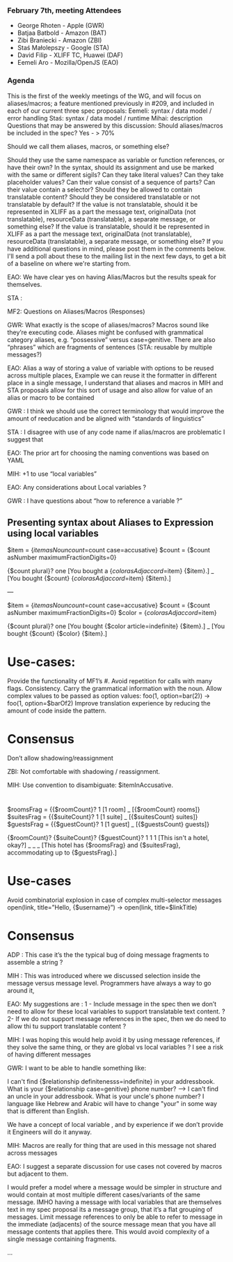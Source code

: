 ### February 7th, meeting Attendees

- George Rhoten - Apple (GWR)
- Batjaa Batbold - Amazon (BAT)
- Zibi Braniecki - Amazon (ZBI)
- Staś Małolepszy - Google (STA)
- David Filip - XLIFF TC, Huawei (DAF)
- Eemeli Aro - Mozilla/OpenJS (EAO)

### Agenda

This is the first of the weekly meetings of the WG, and will focus on aliases/macros; a feature mentioned previously in #209, and included in each of our current three spec proposals:
Eemeli: syntax / data model / error handling
Staś: syntax / data model / runtime
Mihai: description
Questions that may be answered by this discussion:
Should aliases/macros be included in the spec?
Yes - > 70%

Should we call them aliases, macros, or something else?

Should they use the same namespace as variable or function references, or have their own?
In the syntax, should its assignment and use be marked with the same or different sigils?
Can they take literal values?
Can they take placeholder values?
Can their value consist of a sequence of parts?
Can their value contain a selector?
Should they be allowed to contain translatable content?
Should they be considered translatable or not translatable by default?
If the value is not translatable, should it be represented in XLIFF as a part the message text, originalData (not translatable), resourceData (translatable), a separate message, or something else?
If the value is translatable, should it be represented in XLIFF as a part the message text, originalData (not translatable), resourceData (translatable), a separate message, or something else?
If you have additional questions in mind, please post them in the comments below. I'll send a poll about these to the mailing list in the next few days, to get a bit of a baseline on where we're starting from.

EAO: We have clear yes on having Alias/Macros but the results speak for themselves.

STA :

MF2: Questions on Aliases/Macros (Responses)

GWR: What exactly is the scope of aliases/macros? Macros sound like they’re executing code. Aliases might be confused with grammatical category aliases, e.g. “possessive” versus case=genitive. There are also “phrases” which are fragments of sentences (STA: reusable by multiple messages?)

EAO: Alias a way of storing a value of variable with options to be reused across multiple places, Example we can reuse it the formatter in different place in a single message, I understand that aliases and macros in MIH and STA proposals allow for this sort of usage and also allow for value of an alias or macro to be contained

GWR : I think we should use the correct terminology that would improve the amount of reeducation and be aligned with “standards of linguistics”

STA : I disagree with use of any code name if alias/macros are problematic I suggest that

EAO: The prior art for choosing the naming conventions was based on YAML

MIH: +1 to use “local variables”

EAO: Any considerations about Local variables ?

GWR : I have questions about “how to reference a variable ?”

## Presenting syntax about Aliases to Expression using local variables

$item = {$item asNoun count=$count case=accusative}
$count = {$count asNumber maximumFractionDigits=0}

{$count plural}?
    one [You bought a {$color asAdj accord=$item} {$item}.]
\_ [You bought {$count} {$color asAdj accord=$item} {$item}.]

—

$item = {$item asNoun count=$count case=accusative}
$count = {$count asNumber maximumFractionDigits=0}
$color = {$color asAdj accord=$item}

{$count plural}?
    one [You bought {$color article=indefinite} {$item}.]
    _ [You bought {$count} {$color} {$item}.]

# Use-cases:

Provide the functionality of MF1’s #.
Avoid repetition for calls with many flags.
Consistency.
Carry the grammatical information with the noun.
Allow complex values to be passed as option values: foo(1, option=bar(2)) → foo(1, option=$barOf2)
Improve translation experience by reducing the amount of code inside the pattern.

# Consensus

Don’t allow shadowing/reassignment

ZBI: Not comfortable with shadowing / reassignment.

MIH: Use convention to disambiguate: $itemInAccusative.

#

$roomsFrag = {{$roomCount}? 1 [1 room] _ [{$roomCount} rooms]}
$suitesFrag = {{$suiteCount}? 1 [1 suite] _ [{$suitesCount} suites]}
$guestsFrag = {{$guestCount}? 1 [1 guest] \_ [{$guestsCount} guests]}

{$roomCount}? {$suiteCount}? {$guestCount}?
    1 1 1 [This isn't a hotel, okay?]
    _ _ _ [This hotel has {$roomsFrag} and {$suitesFrag}, accommodating up to {$guestsFrag}.]

# Use-cases

Avoid combinatorial explosion in case of complex multi-selector messages
open(link, title=”Hello, {$username}”) → open(link, title=$linkTitle)

# Consensus

ADP : This case it’s the the typical bug of doing message fragments to assemble a string ?

MIH : This was introduced where we discussed selection inside the message versus message level. Programmers have always a way to go around it,

EAO: My suggestions are :
1 - Include message in the spec then we don’t need to allow for these local variables to support translatable text content. ?
2- If we do not support message references in the spec, then we do need to allow thi tu support translatable content ?

MIH: I was hoping this would help avoid it by using message references, if they solve the same thing, or they are global vs local variables ? I see a risk of having different messages

GWR: I want to be able to handle something like:

I can't find {$relationship definitenesss=indefinite} in your addressbook. What is your {$relationship case=genitive} phone number?
-->
I can't find an uncle in your addressbook. What is your uncle's phone number?
I language like Hebrew and Arabic will have to change "your" in some way that is different than English.

We have a concept of local variable , and by experience if we don’t provide it Engineers will do it anyway.

MIH: Macros are really for thing that are used in this message not shared across messages

EAO: I suggest a separate discussion for use cases not covered by macros but adjacent to them.

I would prefer a model where a message would be simpler in structure and would contain at most multiple different cases/variants of the same message. IMHO having a message with local variables that are themselves text in my spec proposal its a message group, that it’s a flat grouping of messages. Limit message references to only be able to refer to message in the immediate (adjacents) of the source message mean that you have all message contents that applies there. This would avoid complexity of a single message containing fragments.

…
